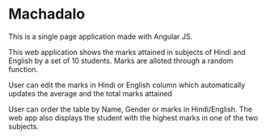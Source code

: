# Machadalo

This is a single page application made with Angular JS.

This web application shows the marks attained in subjects of Hindi and English by a set of 10 students. Marks are alloted through a random function. 

User can edit the marks in Hindi or English column which automatically updates the average and the total marks attained

User can order the table by Name, Gender or marks in Hindi/English. The web app also displays the student with the highest marks in one of the two subjects.
